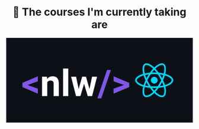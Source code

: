 
<h1 align="center">
🧠 The courses I'm currently taking are </h1>

<p align="center">
   <img src="@readmeImages/nlw-react.png">
</p>
 
